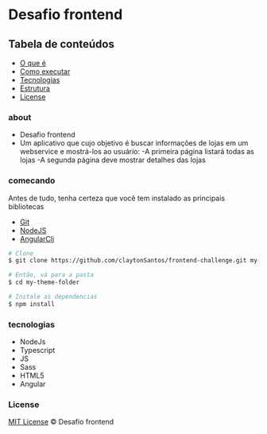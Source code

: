 # Desafio frontend

## Tabela de conteúdos

- [O que é](#about)
- [Como executar](#comecando)
- [Tecnologias](#tecnologias)
- [Estrutura](#structure)
- [License](#license)

### about

- Desafio frontend
- Um aplicativo que cujo objetivo é buscar informações de lojas em um webservice e mostrá-los ao usuário:
    -A primeira página listará todas as lojas
    -A segunda página deve mostrar detalhes das lojas

### comecando
Antes de tudo, tenha certeza que você tem instalado as principais bibliotecas

- [Git](https://git-scm.com/downloads)
- [NodeJS](https://nodejs.org/en/download/)
- [AngularCli](https://cli.angular.io)


```bash
# Clone
$ git clone https://github.com/claytonSantos/frontend-challenge.git my-theme-folder

# Então, vá para a pasta
$ cd my-theme-folder

# Instale as dependencias
$ npm install
```

### tecnologias

- NodeJs
- Typescript
- JS
- Sass
- HTML5
- Angular



### License
[MIT License](LICENSE) © Desafio frontend